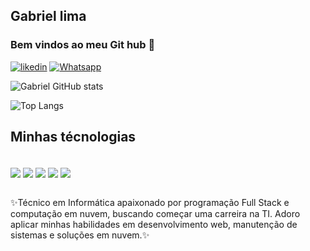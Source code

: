 ## Gabriel lima 
### Bem vindos ao meu Git hub 👋

[![likedin](https://img.shields.io/badge/LinkedIn-0077B5?style=for-the-badge&logo=linkedin&logoColor=white)](https://www.linkedin.com/in/gabriel-santos-lima-845830252/)
[![Whatsapp](https://img.shields.io/badge/WhatsApp-25D366?style=for-the-badge&logo=whatsapp&logoColor=white)](https://wa.me/qr/G4GQXG7AC6VRH1)



![Gabriel GitHub stats](https://github-readme-stats.vercel.app/api?username=gabriel-limagg&show_icons=true&theme=radical)

![Top Langs](https://github-readme-stats.vercel.app/api/top-langs/?username=gabriel-limagg&layout=compact)


## Minhas técnologias

<div style="display: inline_block"><br>

<img align="center" src="https://img.shields.io/badge/Java-ED8B00?style=for-the-badge&logo=openjdk&logoColor=white"/>
<img align="center" src="https://img.shields.io/badge/Spring-6DB33F?style=for-the-badge&logo=spring&logoColor=white"/>
<img align="center" src="https://img.shields.io/badge/Amazon_AWS-232F3E?style=for-the-badge&logo=amazon-aws&logoColor=white"/>
<img align="center" src="https://img.shields.io/badge/React-20232A?style=for-the-badge&logo=react&logoColor=61DAFB"/>
<img align="center" src="https://img.shields.io/badge/Tailwind_CSS-38B2AC?style=for-the-badge&logo=tailwind-css&logoColor=white"/>
</div>
<div style="display: inline_block"><br>

✨Técnico em Informática apaixonado por programação Full Stack e computação em nuvem, buscando começar uma carreira na TI. Adoro aplicar minhas habilidades em desenvolvimento web, manutenção de sistemas e soluções em nuvem.✨
